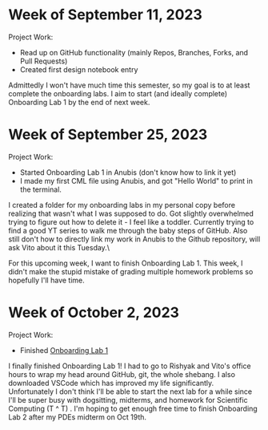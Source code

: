 # Week of September 11, 2023
Project Work:
  * Read up on GitHub functionality (mainly Repos, Branches, Forks, and Pull Requests)
  * Created first design notebook entry

Admittedly I won't have much time this semester, so my goal is to at least complete the onboarding labs. I aim to start (and ideally complete) Onboarding Lab 1 by the end of next week.

# Week of September 25, 2023
Project Work:
  * Started Onboarding Lab 1 in Anubis (don't know how to link it yet)
  * I made my first CML file using Anubis, and got "Hello World" to print in the terminal. 

I created a folder for my onboarding labs in my personal copy before realizing that wasn't what I was supposed to do. Got slightly overwhelmed trying to figure out how to delete it - I feel like a toddler. Currently trying to find a good YT series to walk me through the baby steps of GitHub. Also still don't how to directly link my work in Anubis to the Github repository, will ask Vito about it this Tuesday.\

For this upcoming week, I want to finish Onboarding Lab 1. This week, I didn't make the stupid mistake of grading multiple homework problems so hopefully I'll have time.

# Week of October 2, 2023
Project Work:
  * Finished [Onboarding Lab 1](https://github.com/Auryny268/onboarding_lab1)

I finally finished Onboarding Lab 1! I had to go to Rishyak and Vito's office hours to wrap my head around GitHub, git, the whole shebang. I also downloaded VSCode which has improved my life significantly.\
Unfortunately I don't think I'll be able to start the next lab for a while since I'll be super busy with dogsitting, midterms, and homework for Scientific Computing (T ^ T) . I'm hoping to get enough free time to finish Onboarding Lab 2 after my PDEs midterm on Oct 19th.